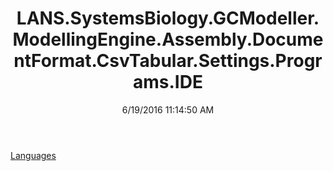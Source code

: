 ﻿---
title: LANS.SystemsBiology.GCModeller.ModellingEngine.Assembly.DocumentFormat.CsvTabular.Settings.Programs.IDE
date: 6/19/2016 11:14:50 AM
---

[Languages](T-LANS.SystemsBiology.GCModeller.ModellingEngine.Assembly.DocumentFormat.CsvTabular.Settings.Programs.IDE.Languages.html)
